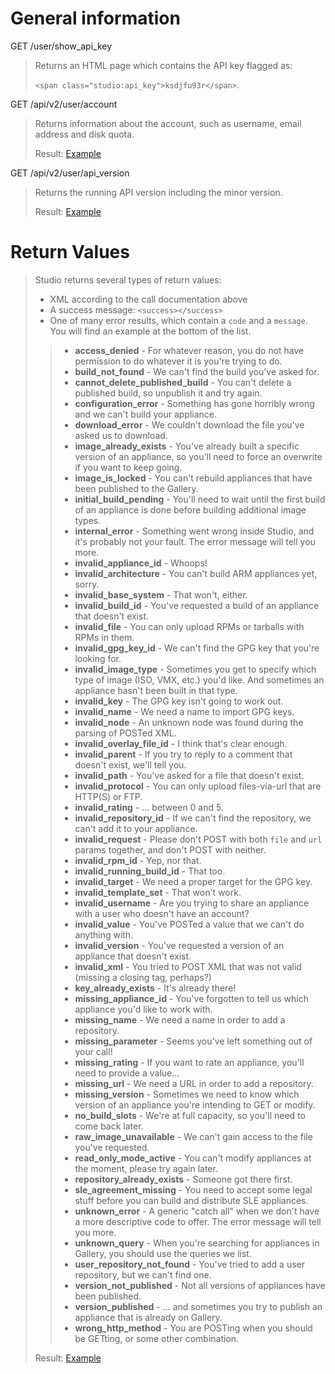 # General information

GET /user/show_api_key
> Returns an HTML page which contains the API key flagged as:
>
> `<span class="studio:api_key">ksdjfu93r</span>`.

GET /api/v2/user/account
>Returns information about the account, such as username, email address and disk quota.
>
>Result: [Example](account.xml)

GET /api/v2/user/api_version
>Returns the running API version including the minor version.
>
>Result: [Example](api_version.xml)

# Return Values

>Studio returns several types of return values:
>* XML according to the call documentation above
>* A success message: `<success></success>`
>* One of many error results, which contain a `code` and a `message`.  You will find an example at the bottom of the list.
>>* __access_denied__ - For whatever reason, you do not have permission to do whatever it is you're trying to do.
>>* __build_not_found__ - We can't find the build you've asked for.
>>* __cannot_delete_published_build__ - You can't delete a published build, so unpublish it and try again.
>>* __configuration_error__ - Something has gone horribly wrong and we can't build your appliance.
>>* __download_error__ - We couldn't download the file you've asked us to download.
>>* __image_already_exists__ - You've already built a specific version of an appliance, so you'll need to force an overwrite if you want to keep going.
>>* __image_is_locked__ - You can't rebuild appliances that have been published to the Gallery.
>>* __initial_build_pending__ - You'll need to wait until the first build of an appliance is done before building additional image types.
>>* __internal_error__ - Something went wrong inside Studio, and it's probably not your fault.  The error message will tell you more.
>>* __invalid_appliance_id__ - Whoops!
>>* __invalid_architecture__ - You can't build ARM appliances yet, sorry.
>>* __invalid_base_system__ - That won't, either.
>>* __invalid_build_id__ - You've requested a build of an appliance that doesn't exist.
>>* __invalid_file__ - You can only upload RPMs or tarballs with RPMs in them.
>>* __invalid_gpg_key_id__ - We can't find the GPG key that you're looking for.
>>* __invalid_image_type__ - Sometimes you get to specify which type of image (ISO, VMX, etc.) you'd like.  And sometimes an appliance hasn't been built in that type.
>>* __invalid_key__ - The GPG key isn't going to work out.
>>* __invalid_name__ - We need a name to import GPG keys.
>>* __invalid_node__ - An unknown node was found during the parsing of POSTed XML.
>>* __invalid_overlay_file_id__ - I think that's clear enough.
>>* __invalid_parent__ - If you try to reply to a comment that doesn't exist, we'll tell you.
>>* __invalid_path__ - You've asked for a file that doesn't exist.
>>* __invalid_protocol__ - You can only upload files-via-url that are HTTP(S) or FTP.
>>* __invalid_rating__ - ... between 0 and 5.
>>* __invalid_repository_id__ - If we can't find the repository, we can't add it to your appliance.
>>* __invalid_request__ - Please don't POST with both `file` and `url` params together, and don't POST with neither.
>>* __invalid_rpm_id__ - Yep, nor that.
>>* __invalid_running_build_id__ - That too.
>>* __invalid_target__ - We need a proper target for the GPG key.
>>* __invalid_template_set__ - That won't work.
>>* __invalid_username__ - Are you trying to share an appliance with a user who doesn't have an account?
>>* __invalid_value__ - You've POSTed a value that we can't do anything with.
>>* __invalid_version__ - You've requested a version of an appliance that doesn't exist.
>>* __invalid_xml__ - You tried to POST XML that was not valid (missing a closing tag, perhaps?)
>>* __key_already_exists__ - It's already there!
>>* __missing_appliance_id__ - You've forgotten to tell us which appliance you'd like to work with.
>>* __missing_name__ - We need a name in order to add a repository.
>>* __missing_parameter__ - Seems you've left something out of your call!
>>* __missing_rating__ - If you want to rate an appliance, you'll need to provide a value...
>>* __missing_url__ - We need a URL in order to add a repository.
>>* __missing_version__ - Sometimes we need to know which version of an appliance you're intending to GET or modify.
>>* __no_build_slots__ - We're at full capacity, so you'll need to come back later.
>>* __raw_image_unavailable__ - We can't gain access to the file you've requested.
>>* __read_only_mode_active__ - You can't modify appliances at the moment, please try again later.
>>* __repository_already_exists__ - Someone got there first.
>>* __sle_agreement_missing__ - You need to accept some legal stuff before you can build and distribute SLE appliances.
>>* __unknown_error__ - A generic "catch all" when we don't have a more descriptive code to offer.  The error message will tell you more.
>>* __unknown_query__ - When you're searching for appliances in Gallery, you should use the queries we list.
>>* __user_repository_not_found__ - You've tried to add a user repository, but we can't find one.
>>* __version_not_published__ - Not all versions of appliances have been published.
>>* __version_published__ - ... and sometimes you try to publish an appliance that is already on Gallery.
>>* __wrong_http_method__ - You are POSTing when you should be GETting, or some other combination.
>
>Result: [Example](generic_error_example.xml)
